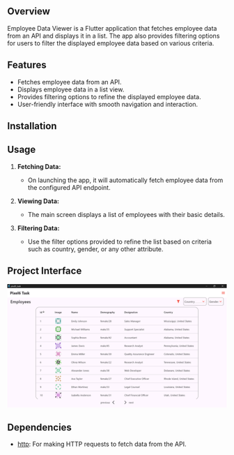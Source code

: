 
## Overview

Employee Data Viewer is a Flutter application that fetches employee data from an API and displays it in a list. The app also provides filtering options for users to filter the displayed employee data based on various criteria.

## Features

- Fetches employee data from an API.
- Displays employee data in a list view.
- Provides filtering options to refine the displayed employee data.
- User-friendly interface with smooth navigation and interaction.

## Installation

## Usage

1. **Fetching Data:**
   - On launching the app, it will automatically fetch employee data from the configured API endpoint.

2. **Viewing Data:**
   - The main screen displays a list of employees with their basic details.

3. **Filtering Data:**
   - Use the filter options provided to refine the list based on criteria such as country, gender, or any other attribute.

## Project Interface

![App screenshot](pixel6_task/assets/project_interface.png)


## Dependencies

- [http](https://pub.dev/packages/http): For making HTTP requests to fetch data from the API.
